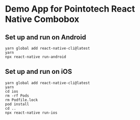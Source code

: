 # Demo App for Pointotech React Native Combobox

## Set up and run on Android

```
yarn global add react-native-cli@latest
yarn
npx react-native run-android
```

## Set up and run on iOS

```
yarn global add react-native-cli@latest
yarn
cd ios
rm -rf Pods
rm Podfile.lock
pod install
cd ..
npx react-native run-ios
```
